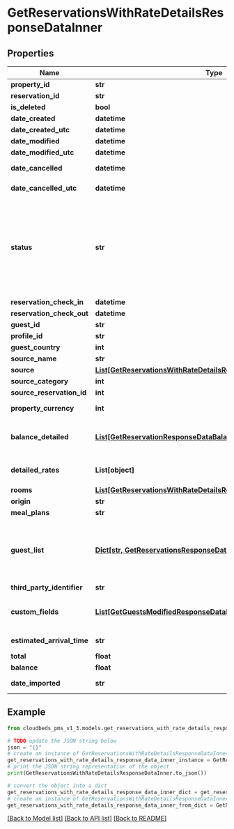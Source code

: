 # GetReservationsWithRateDetailsResponseDataInner


## Properties

Name | Type | Description | Notes
------------ | ------------- | ------------- | -------------
**property_id** | **str** | Properties identifier | [optional] 
**reservation_id** | **str** | Reservation&#39;s unique identifier | [optional] 
**is_deleted** | **bool** |  | [optional] 
**date_created** | **datetime** |  | [optional] 
**date_created_utc** | **datetime** |  | [optional] 
**date_modified** | **datetime** |  | [optional] 
**date_modified_utc** | **datetime** |  | [optional] 
**date_cancelled** | **datetime** | Will be displayed only if \&quot;status &#x3D; &#39;canceled&#39;\&quot; | [optional] 
**date_cancelled_utc** | **datetime** | Will be displayed only if \&quot;status &#x3D; &#39;canceled&#39;\&quot; | [optional] 
**status** | **str** | Reservation status&lt;br /&gt; &#39;not_confirmed&#39; - Reservation is pending confirmation&lt;br /&gt; &#39;confirmed&#39; - Reservation is confirmed&lt;br /&gt; &#39;canceled&#39; - Reservation is canceled&lt;br /&gt; &#39;checked_in&#39; - Guest is in hotel&lt;br /&gt; &#39;checked_out&#39; - Guest already left hotel&lt;br /&gt; &#39;no_show&#39; - Guest didn&#39;t showed up on check-in date | [optional] 
**reservation_check_in** | **datetime** |  | [optional] 
**reservation_check_out** | **datetime** |  | [optional] 
**guest_id** | **str** | Main guest ID | [optional] 
**profile_id** | **str** | Main guest profile ID | [optional] 
**guest_country** | **int** | Main guest Country | [optional] 
**source_name** | **str** | Reservation source | [optional] 
**source** | [**List[GetReservationsWithRateDetailsResponseDataInnerSourceInner]**](GetReservationsWithRateDetailsResponseDataInnerSourceInner.md) |  | [optional] 
**source_category** | **int** | Reservation source category | [optional] 
**source_reservation_id** | **int** | Reservation ID on the source | [optional] 
**property_currency** | **int** | Property currency ISO-formatted (3 characters) | [optional] 
**balance_detailed** | [**List[GetReservationResponseDataBalanceDetailedOneOf]**](GetReservationResponseDataBalanceDetailedOneOf.md) | Reservation balance detailed with the information available on MyFrontdesk, describing the financial items calculated | [optional] 
**detailed_rates** | **List[object]** | Associative object, where key is the date, and value is the total rate for that date. | [optional] 
**rooms** | [**List[GetReservationsWithRateDetailsResponseDataInnerRoomsInner]**](GetReservationsWithRateDetailsResponseDataInnerRoomsInner.md) | Array with rooms information | [optional] 
**origin** | **str** | Reservation origin | [optional] 
**meal_plans** | **str** | Reservation meal plans | [optional] 
**guest_list** | [**Dict[str, GetReservationsResponseDataInnerGuestListValue]**](GetReservationsResponseDataInnerGuestListValue.md) | A map of guest IDs to guest objects (key is the Guest ID). It contains an entry for each guest included on the reservation. Only returned if \&quot;includeGuestsDetails\&quot; is true | [optional] 
**third_party_identifier** | **str** |  | [optional] 
**custom_fields** | [**List[GetGuestsModifiedResponseDataInnerCustomFieldsInner]**](GetGuestsModifiedResponseDataInnerCustomFieldsInner.md) | List of reservation custom fields. Only returned if \&quot;includeCustomFields\&quot; is true | [optional] 
**estimated_arrival_time** | **str** | Estimated arrival time, 24-hour format. | [optional] 
**total** | **float** | Total price of the booking | [optional] 
**balance** | **float** | Balance currently owed | [optional] 
**date_imported** | **str** | Date when the reservation was imported | [optional] 

## Example

```python
from cloudbeds_pms_v1_3.models.get_reservations_with_rate_details_response_data_inner import GetReservationsWithRateDetailsResponseDataInner

# TODO update the JSON string below
json = "{}"
# create an instance of GetReservationsWithRateDetailsResponseDataInner from a JSON string
get_reservations_with_rate_details_response_data_inner_instance = GetReservationsWithRateDetailsResponseDataInner.from_json(json)
# print the JSON string representation of the object
print(GetReservationsWithRateDetailsResponseDataInner.to_json())

# convert the object into a dict
get_reservations_with_rate_details_response_data_inner_dict = get_reservations_with_rate_details_response_data_inner_instance.to_dict()
# create an instance of GetReservationsWithRateDetailsResponseDataInner from a dict
get_reservations_with_rate_details_response_data_inner_from_dict = GetReservationsWithRateDetailsResponseDataInner.from_dict(get_reservations_with_rate_details_response_data_inner_dict)
```
[[Back to Model list]](../README.md#documentation-for-models) [[Back to API list]](../README.md#documentation-for-api-endpoints) [[Back to README]](../README.md)


